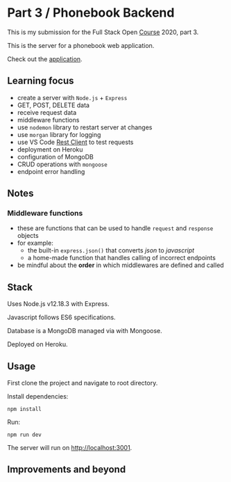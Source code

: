 # Part 3 / Phonebook Backend

This is my submission for the Full Stack Open [Course](https://fullstackopen.com/en) 2020, part 3.

This is the server for a phonebook web application.

Check out the [application](https://rocky-thicket-20623.herokuapp.com/).

## Learning focus

- create a server with `Node.js` + `Express`
- GET, POST, DELETE data
- receive request data
- middleware functions
- use `nodemon` library to restart server at changes
- use `morgan` library for logging
- use VS Code [Rest Client](https://marketplace.visualstudio.com/items?itemName=humao.rest-client) to test requests
- deployment on Heroku
- configuration of MongoDB
- CRUD operations with `mongoose`
- endpoint error handling

## Notes

### Middleware functions
- these are functions that can be used to handle `request` and `response` objects
- for example:
    - the built-in `express.json()` that converts *json* to *javascript*
    - a home-made function that handles calling of incorrect endpoints
- be mindful about the **order** in which middlewares are defined and called

## Stack

Uses Node.js v12.18.3 with Express.

Javascript follows ES6 specifications.

Database is a MongoDB managed via with Mongoose.

Deployed on Heroku.

## Usage

First clone the project and navigate to root directory.

Install dependencies:

```
npm install
```

Run:

```
npm run dev
```

The server will run on [http://localhost:3001](http://localhost:3001).


## Improvements and beyond
